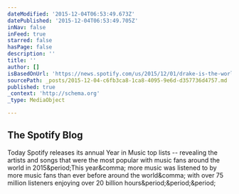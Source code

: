 ```yaml
---
dateModified: '2015-12-04T06:53:49.673Z'
datePublished: '2015-12-04T06:53:49.705Z'
inNav: false
inFeed: true
starred: false
hasPage: false
description: ''
title: ''
author: []
isBasedOnUrl: 'https://news.spotify.com/us/2015/12/01/drake-is-the-worlds-most-streamed-artist-on-spotify-for-2015/'
sourcePath: _posts/2015-12-04-c6fb3ca8-1ca8-4095-9e6d-d357736d4757.md
published: true
_context: 'http://schema.org'
_type: MediaObject

---
```

<article style=""><h1>The Spotify Blog</h1><p>Today Spotify releases its annual Year in Music top lists -- revealing the artists and songs that were the most popular with music fans around the world in 2015&amp;period;This year&amp;comma; more music was listened to by more music fans than ever before around the world&amp;comma; with over 75 million listeners enjoying over 20 billion hours&amp;period;&amp;period;&amp;period;</p></article>